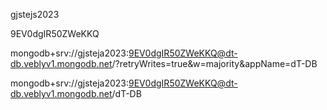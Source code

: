 gjstejs2023

9EV0dgIR50ZWeKKQ

mongodb+srv://gjsteja2023:9EV0dgIR50ZWeKKQ@dt-db.veblyv1.mongodb.net/?retryWrites=true&w=majority&appName=dT-DB

mongodb+srv://gjsteja2023:9EV0dgIR50ZWeKKQ@dt-db.veblyv1.mongodb.net/dT-DB
